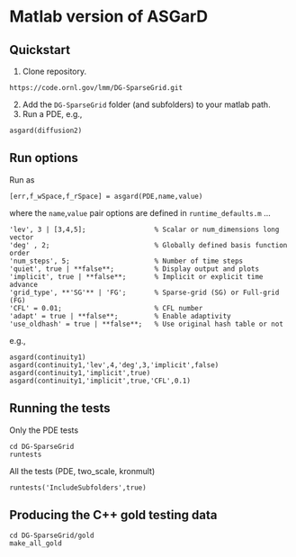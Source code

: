 # Matlab version of ASGarD

## Quickstart

1.  Clone repository.
```
https://code.ornl.gov/lmm/DG-SparseGrid.git
```
2. Add the `DG-SparseGrid` folder (and subfolders) to your matlab path.
3. Run a PDE, e.g., 
```
asgard(diffusion2)
```

## Run options
Run as 
```
[err,f_wSpace,f_rSpace] = asgard(PDE,name,value)
```
where the `name`,`value` pair options are defined in `runtime_defaults.m` ...
```
'lev', 3 | [3,4,5];                 % Scalar or num_dimensions long vector
'deg' , 2;                          % Globally defined basis function order
'num_steps', 5;                     % Number of time steps
'quiet', true | **false**;          % Display output and plots
'implicit', true | **false**;       % Implicit or explicit time advance
'grid_type', **'SG'** | 'FG';       % Sparse-grid (SG) or Full-grid (FG)
'CFL' = 0.01;                       % CFL number
'adapt' = true | **false**;         % Enable adaptivity
'use_oldhash' = true | **false**;   % Use original hash table or not
```
e.g., 
```
asgard(continuity1)
asgard(continuity1,'lev',4,'deg',3,'implicit',false)
asgard(continuity1,'implicit',true)
asgard(continuity1,'implicit',true,'CFL',0.1)
```

## Running the tests
Only the PDE tests
```
cd DG-SparseGrid
runtests
```
All the tests (PDE, two_scale, kronmult)
```
runtests('IncludeSubfolders',true)
```

## Producing the C++ gold testing data
```
cd DG-SparseGrid/gold
make_all_gold
```


